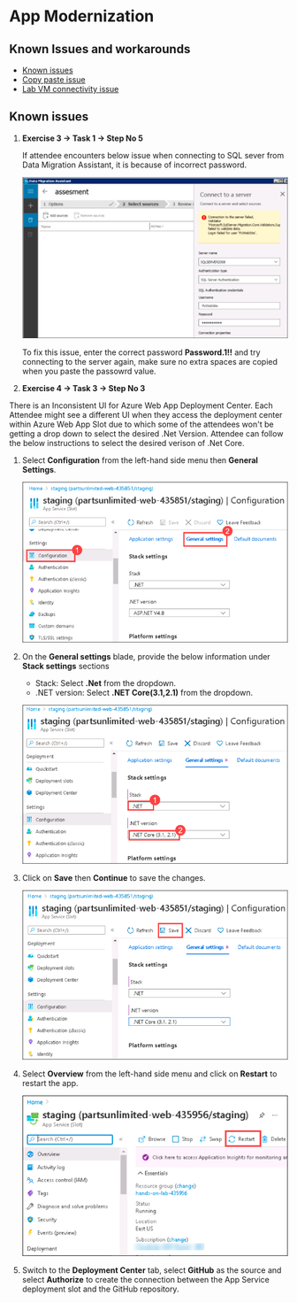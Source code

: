 # App Modernization

## Known Issues and workarounds 

- [Known issues](#known-issues)
- [Copy paste issue](https://docs.cloudlabs.ai/Learner/Troubleshooting/CopyPaste)
- [Lab VM connectivity issue](https://docs.cloudlabs.ai/Learner/Troubleshooting/RDP)

## Known issues

1. **Exercise 3 -> Task 1 -> Step No 5**

    If attendee encounters below issue when connecting to SQL sever from Data Migration Assistant, it is because of incorrect password.
    
    ![](https://github.com/CloudLabsAI-Azure/Know-Before-You-Go/blob/main/media/appmodissue-4.png?raw=true)  
    
    To fix this issue, enter the correct password **Password.1!!** and try connecting to the server again, make sure no extra spaces are copied when you paste the passowrd value.

2. **Exercise 4 -> Task 3 -> Step No 3**

  There is an Inconsistent UI for Azure Web App Deployment Center.  Each Attendee might see a different UI when they access the deployment center within Azure Web App Slot due to which some of the attendees won't be getting a drop down to select the desired .Net Version. Attendee can follow the below instructions to select the desired verison of .Net Core.
     
   1. Select **Configuration** from the left-hand side menu then **General Settings**.

      ![](https://github.com/CloudLabsAI-Azure/Know-Before-You-Go/blob/main/media/appmodissue-1.png?raw=true)

   2. On the **General settings** blade, provide the below information under **Stack settings** sections

        - Stack: Select **.Net** from the dropdown.
        - .NET version: Select **.NET Core(3.1,2.1)** from the dropdown.

       ![](https://github.com/CloudLabsAI-Azure/Know-Before-You-Go/blob/main/media/appmodissue-2.png?raw=true)

   3. Click on **Save** then **Continue** to save the changes.

       ![](https://github.com/CloudLabsAI-Azure/Know-Before-You-Go/blob/main/media/appmodissue-3.png?raw=true)
       
   4. Select **Overview** from the left-hand side menu and click on **Restart** to restart the app.

       ![](https://github.com/CloudLabsAI-Azure/Know-Before-You-Go/blob/main/media/appmodissue-5.png?raw=true)

   5. Switch to the **Deployment Center** tab, select **GitHub** as the source and select **Authorize** to create the connection between the App Service deployment slot and the GitHub repository.


